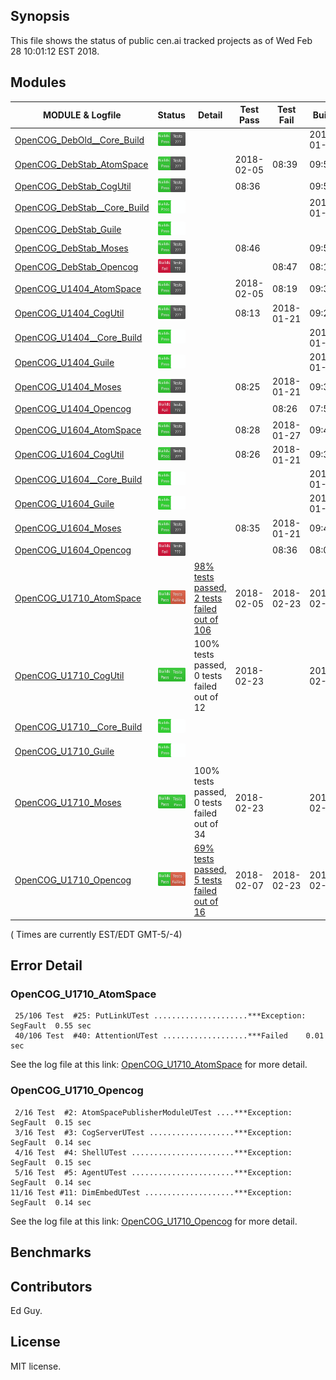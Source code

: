 
## Synopsis

This file shows the status of public cen.ai tracked projects as of Wed Feb 28 10:01:12 EST 2018.

## Modules 

| MODULE & Logfile | Status | Detail | Test Pass | Test Fail| Build | Attempt|
| --- | --- | --- | --- | ---  | --- | --- | 
| [OpenCOG_DebOld__Core_Build](jobs/OpenCOG_DebOld__Core_Build.log) | ![Status](/images/BUILDPASS.svg) |  |  |  | 2018-01-15  | 2018-01-15 |
| [OpenCOG_DebStab_AtomSpace](jobs/OpenCOG_DebStab_AtomSpace.log) | ![Status](/images/BUILDPASS.svg) |  | 2018-02-05 | 08:39 | 09:54  | 09:54 |
| [OpenCOG_DebStab_CogUtil](jobs/OpenCOG_DebStab_CogUtil.log) | ![Status](/images/BUILDPASS.svg) |  | 08:36 |  | 09:53  | 09:53 |
| [OpenCOG_DebStab__Core_Build](jobs/OpenCOG_DebStab__Core_Build.log) | ![Status](/images/BUILDPASSNOTEST.svg) |  |  |  | 2018-01-16  | 08:13 |
| [OpenCOG_DebStab_Guile](jobs/OpenCOG_DebStab_Guile.log) | ![Status](/images/BUILDPASSNOTEST.svg) |  |  |  |   | 09:53 |
| [OpenCOG_DebStab_Moses](jobs/OpenCOG_DebStab_Moses.log) | ![Status](/images/BUILDPASS.svg) |  | 08:46 |  | 09:58  | 09:58 |
| [OpenCOG_DebStab_Opencog](jobs/OpenCOG_DebStab_Opencog.log) | ![Status](/images/BUILDFAIL.svg) |  |  | 08:47 | 08:13  | 10:01 |
| [OpenCOG_U1404_AtomSpace](jobs/OpenCOG_U1404_AtomSpace.log) | ![Status](/images/BUILDPASS.svg) |  | 2018-02-05 | 08:19 | 09:30  | 09:30 |
| [OpenCOG_U1404_CogUtil](jobs/OpenCOG_U1404_CogUtil.log) | ![Status](/images/BUILDPASS.svg) |  | 08:13 | 2018-01-21 | 09:29  | 09:29 |
| [OpenCOG_U1404__Core_Build](jobs/OpenCOG_U1404__Core_Build.log) | ![Status](/images/BUILDPASSNOTEST.svg) |  |  |  | 2018-01-22  | 07:53 |
| [OpenCOG_U1404_Guile](jobs/OpenCOG_U1404_Guile.log) | ![Status](/images/BUILDPASSNOTEST.svg) |  |  |  | 2018-01-22  | 09:29 |
| [OpenCOG_U1404_Moses](jobs/OpenCOG_U1404_Moses.log) | ![Status](/images/BUILDPASS.svg) |  | 08:25 | 2018-01-21 | 09:32  | 09:32 |
| [OpenCOG_U1404_Opencog](jobs/OpenCOG_U1404_Opencog.log) | ![Status](/images/BUILDFAIL.svg) |  |  | 08:26 | 07:53  | 09:35 |
| [OpenCOG_U1604_AtomSpace](jobs/OpenCOG_U1604_AtomSpace.log) | ![Status](/images/BUILDPASS.svg) |  | 08:28 | 2018-01-27 | 09:41  | 09:41 |
| [OpenCOG_U1604_CogUtil](jobs/OpenCOG_U1604_CogUtil.log) | ![Status](/images/BUILDPASS.svg) |  | 08:26 | 2018-01-21 | 09:39  | 09:39 |
| [OpenCOG_U1604__Core_Build](jobs/OpenCOG_U1604__Core_Build.log) | ![Status](/images/BUILDPASSNOTEST.svg) |  |  |  | 2018-01-22  | 08:01 |
| [OpenCOG_U1604_Guile](jobs/OpenCOG_U1604_Guile.log) | ![Status](/images/BUILDPASSNOTEST.svg) |  |  |  | 2018-01-22  | 09:39 |
| [OpenCOG_U1604_Moses](jobs/OpenCOG_U1604_Moses.log) | ![Status](/images/BUILDPASS.svg) |  | 08:35 | 2018-01-21 | 09:43  | 09:43 |
| [OpenCOG_U1604_Opencog](jobs/OpenCOG_U1604_Opencog.log) | ![Status](/images/BUILDFAIL.svg) |  |  | 08:36 | 08:01  | 09:46 |
| [OpenCOG_U1710_AtomSpace](jobs/OpenCOG_U1710_AtomSpace.log) | ![Status](/images/TESTFAIL.svg) | [98% tests passed, 2 tests failed out of 106](#opencog_u1710_atomspace) | 2018-02-05 | 2018-02-23 | 2018-02-23  | 2018-02-23 |
| [OpenCOG_U1710_CogUtil](jobs/OpenCOG_U1710_CogUtil.log) | ![Status](/images/TESTPASS.svg) | 100% tests passed, 0 tests failed out of 12 | 2018-02-23 |  | 2018-02-23  | 2018-02-23 |
| [OpenCOG_U1710__Core_Build](jobs/OpenCOG_U1710__Core_Build.log) | ![Status](/images/BUILDPASSNOTEST.svg) |  |  |  |   | 2018-02-23 |
| [OpenCOG_U1710_Guile](jobs/OpenCOG_U1710_Guile.log) | ![Status](/images/BUILDPASSNOTEST.svg) |  |  |  |   | 2018-02-23 |
| [OpenCOG_U1710_Moses](jobs/OpenCOG_U1710_Moses.log) | ![Status](/images/TESTPASS.svg) | 100% tests passed, 0 tests failed out of 34 | 2018-02-23 |  | 2018-02-23  | 2018-02-23 |
| [OpenCOG_U1710_Opencog](jobs/OpenCOG_U1710_Opencog.log) | ![Status](/images/TESTFAIL.svg) | [69% tests passed, 5 tests failed out of 16](#opencog_u1710_opencog) | 2018-02-07 | 2018-02-23 | 2018-02-23  | 2018-02-23 |

( Times are currently EST/EDT GMT-5/-4) 

## Error Detail


###  OpenCOG_U1710_AtomSpace
```
 25/106 Test  #25: PutLinkUTest .....................***Exception: SegFault  0.55 sec
 40/106 Test  #40: AttentionUTest ...................***Failed    0.01 sec
```

See the log file at this link: [OpenCOG_U1710_AtomSpace](jobs/OpenCOG_U1710_AtomSpace.log) for more detail.


###  OpenCOG_U1710_Opencog
```
 2/16 Test  #2: AtomSpacePublisherModuleUTest ....***Exception: SegFault  0.15 sec
 3/16 Test  #3: CogServerUTest ...................***Exception: SegFault  0.14 sec
 4/16 Test  #4: ShellUTest .......................***Exception: SegFault  0.15 sec
 5/16 Test  #5: AgentUTest .......................***Exception: SegFault  0.14 sec
11/16 Test #11: DimEmbedUTest ....................***Exception: SegFault  0.14 sec
```

See the log file at this link: [OpenCOG_U1710_Opencog](jobs/OpenCOG_U1710_Opencog.log) for more detail.


## Benchmarks


## Contributors

Ed Guy.

## License

MIT license. 

